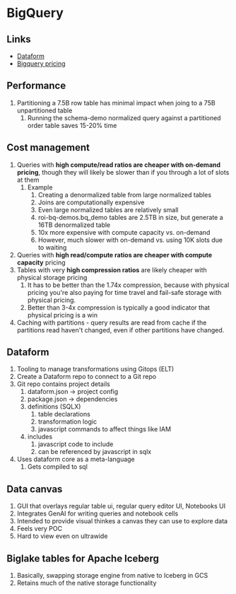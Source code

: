 # BigQuery

## Links

* [Dataform](https://cloud.google.com/dataform/docs/overview)
* [Bigquery pricing](https://cloud.google.com/bigquery/pricing?hl=en#storage)

## Performance

1. Partitioning a 7.5B row table has minimal impact when joing to a 75B unpartitioned table
   1. Running the schema-demo normalized query against a partitioned order table saves 15-20% time

## Cost management

1. Queries with **high compute/read ratios are cheaper with on-demand pricing**, though they will likely be slower than if you through a lot of slots at them
   1. Example
      1. Creating a denormalized table from large normalized tables
      2. Joins are computationally expensive
      3. Even large normalized tables are relatively small
      4. roi-bq-demos.bq_demo tables are 2.5TB in size, but generate a 16TB denormalized table
      5. 10x more expensive with compute capacity vs. on-demand
      6. However, much slower with on-demand vs. using 10K slots due to waiting
2. Queries with **high read/compute ratios are cheaper with compute capacity** pricing
3. Tables with very **high compression ratios** are likely cheaper with physical storage pricing
   1. It has to be better than the 1.74x compression, because with physical pricing you're also paying for time travel and fail-safe storage with physical pricing.
   2. Better than 3-4x compression is typically a good indicator that physical pricing is a win
4. Caching with partitions - query results are read from cache if the partitions read haven't changed, even if other partitions have changed.


## Dataform

1. Tooling to manage transformations using Gitops (ELT)
2. Create a Dataform repo to connect to a Git repo
3. Git repo contains project details
   1. dataform.json -> project config
   2. package.json -> dependencies
   3. definitions (SQLX)
      1. table declarations
      2. transformation logic
      3. javascript commands to affect things like IAM
   4. includes
      1. javascript code to include
      2. can be referenced by javascript in sqlx
4. Uses dataform core as a meta-language
   1. Gets compiled to sql

## Data canvas

1. GUI that overlays regular table ui, regular query editor UI, Notebooks UI
2. Integrates GenAI for writing queries and notebook cells
3. Intended to provide visual thinkes a canvas they can use to explore data
4. Feels very POC
5. Hard to view even on ultrawide

## Biglake tables for Apache Iceberg
1. Basically, swapping storage engine from native to Iceberg in GCS
2. Retains much of the native storage functionality